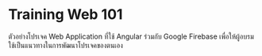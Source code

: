 # Training Web 101

ตัวอย่างโปรเจค Web Application ที่ใช้ Angular ร่วมกับ Google Firebase
เพื่อให้ผู้อบรมใช้เป็นแนวทางในการพัฒนาโปรเจคของตนเอง